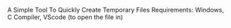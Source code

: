A Simple Tool To Quickly Create Temporary Files
Requirements:
Windows, C Compiler, VScode (to open the file in)
